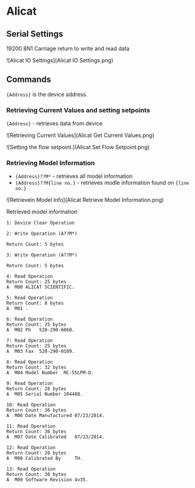 # Alicat
## Serial Settings
19200 8N1
Carriage return to write and read data

![Alicat IO Settings](Alicat IO Settings.png)



## Commands

``{Address}`` is the device address.
### Retrieving Current Values and setting setpoints

``{Address}`` - retrieves data from device

![Retrieving Current Values](Alicat Get Current Values.png)

![Setting the flow setpoint.](Alicat Set Flow Setpoint.png)
### Retrieving Model Information
* ``{Address}??M*`` - retrieves all model information
* ``{Address}??M{line no.}`` - retrieves modle information found on ``{line no.}``

![Retrievein Model Info](Alicat Retrieve Model Information.png)

Retrieved model information
```
1: Device Clear Operation

2: Write Operation (A??M*)

Return Count: 5 bytes

3: Write Operation (A??M*)

Return Count: 5 bytes

4: Read Operation
Return Count: 25 bytes
A  M00 ALICAT SCIENTIFIC.

5: Read Operation
Return Count: 8 bytes
A  M01 .

6: Read Operation
Return Count: 25 bytes
A  M02 Ph   520-290-6060.

7: Read Operation
Return Count: 25 bytes
A  M03 Fax  520-290-0109.

8: Read Operation
Return Count: 32 bytes
A  M04 Model Number  MC-5SLPM-D.

9: Read Operation
Return Count: 28 bytes
A  M05 Serial Number 104488.

10: Read Operation
Return Count: 36 bytes
A  M06 Date Manufactured 07/23/2014.

11: Read Operation
Return Count: 36 bytes
A  M07 Date Calibrated   07/23/2014.

12: Read Operation
Return Count: 28 bytes
A  M08 Calibrated By     TH.

13: Read Operation
Return Count: 30 bytes
A  M09 Software Revision 4v35.

```

